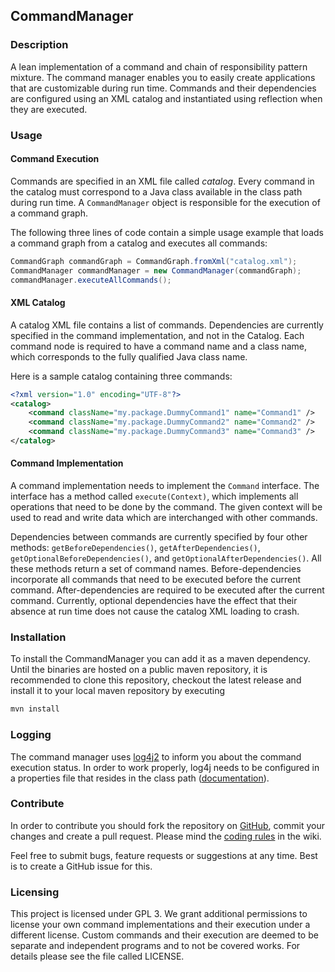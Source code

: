 ## CommandManager

### Description

A lean implementation of a command and chain of responsibility pattern mixture. The command manager enables you to easily create applications that are customizable during run time. Commands and their dependencies are configured using an XML catalog and instantiated using reflection when they are executed.

### Usage

#### Command Execution

Commands are specified in an XML file called *catalog*. Every command in the catalog must correspond to a Java class available in the class path during run time. A `CommandManager` object is responsible for the execution of a command graph.

The following three lines of code contain a simple usage example that loads a command graph from a catalog and executes all commands:
```java
CommandGraph commandGraph = CommandGraph.fromXml("catalog.xml");
CommandManager commandManager = new CommandManager(commandGraph);
commandManager.executeAllCommands();
```

#### XML Catalog

A catalog XML file contains a list of commands. Dependencies are currently specified in the command implementation, and not in the Catalog. Each command node is required to have a command name and a class name, which corresponds to the fully qualified Java class name.

Here is a sample catalog containing three commands:
```xml
<?xml version="1.0" encoding="UTF-8"?>
<catalog>
	<command className="my.package.DummyCommand1" name="Command1" />
	<command className="my.package.DummyCommand2" name="Command2" />
	<command className="my.package.DummyCommand3" name="Command3" />
</catalog>
```

#### Command Implementation

A command implementation needs to implement the `Command` interface. The interface has a method called `execute(Context)`, which implements all operations that need to be done by the command. The given context will be used to read and write data which are interchanged with other commands.

Dependencies between commands are currently specified by four other methods: `getBeforeDependencies()`, `getAfterDependencies()`, `getOptionalBeforeDependencies()`, and `getOptionalAfterDependencies()`. All these methods return a set of command names. Before-dependencies incorporate all commands that need to be executed before the current command. After-dependencies are required to be executed after the current command. Currently, optional dependencies have the effect that their absence at run time does not cause the catalog XML loading to crash.

### Installation

To install the CommandManager you can add it as a maven dependency. Until the binaries are hosted on a public maven repository, it is recommended to clone this repository, checkout the latest release and install it to your local maven repository by executing 

```sh
mvn install
```

### Logging

The command manager uses [log4j2](https://logging.apache.org/log4j/2.x/) to inform you about the command execution status. In order to work properly, log4j needs to be configured in a properties file that resides in the class path ([documentation](https://logging.apache.org/log4j/2.x/manual/configuration.html)).

### Contribute

In order to contribute you should fork the repository on [GitHub](https://github.com/hinneburg/CommandManager), commit your changes and create a pull request. Please mind the [coding rules](https://github.com/hinneburg/CommandManager/wiki/Coding-Rules) in the wiki.

Feel free to submit bugs, feature requests or suggestions at any time. Best is to create a GitHub issue for this.

### Licensing

This project is licensed under GPL 3. We grant additional permissions to license your own command implementations and their execution under a different license. Custom commands and their execution are deemed to be separate and independent programs and to not be covered works. For details please see the file called LICENSE.
